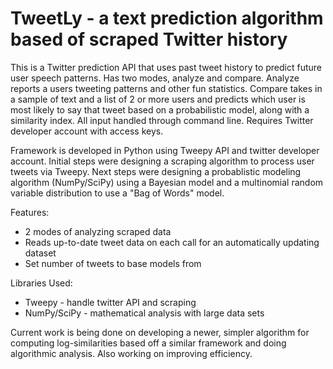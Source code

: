 # TweetLy - a text prediction algorithm based of scraped Twitter history

This is a Twitter prediction API that uses past tweet history to predict future user speech patterns. Has two modes, analyze and compare. Analyze reports a users tweeting patterns and other fun statistics. Compare takes in a sample of text and a list of 2 or more users and predicts which user is most likely to say that tweet based on a probabilistic model, along with a similarity index. All input handled through command line. Requires Twitter developer account with access keys.

Framework is developed in Python using Tweepy API and twitter developer account. Initial steps were designing a scraping algorithm to process user tweets via Tweepy. Next steps were designing a probablistic modeling algorithm (NumPy/SciPy) using a Bayesian model and a multinomial random variable distribution to use a "Bag of Words" model.

Features:
- 2 modes of analyzing scraped data
- Reads up-to-date tweet data on each call for an automatically updating dataset
- Set number of tweets to base models from

Libraries Used:
- Tweepy - handle twitter API and scraping
- NumPy/SciPy - mathematical analysis with large data sets

Current work is being done on developing a newer, simpler algorithm for computing log-similarities based off a similar framework and doing algorithmic analysis. Also working on improving efficiency.
